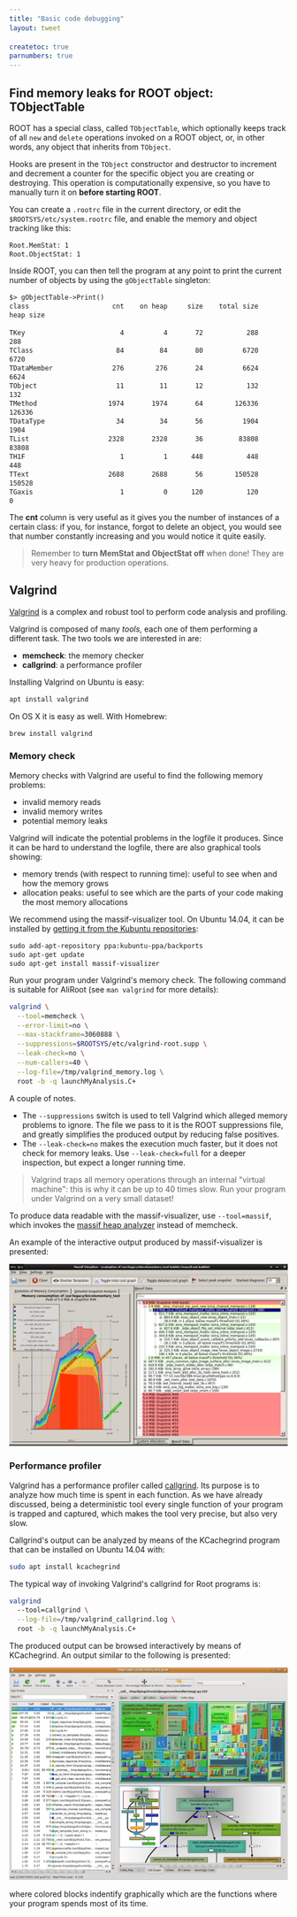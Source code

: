 ```yaml
---
title: "Basic code debugging"
layout: tweet

createtoc: true
parnumbers: true
---
```

Find memory leaks for ROOT object: TObjectTable
-----------------------------------------------

ROOT has a special class, called `TObjectTable`, which optionally keeps track
of all `new` and `delete` operations invoked on a ROOT object, or, in other
words, any object that inherits from `TObject`.

Hooks are present in the `TObject` constructor and destructor to increment and
decrement a counter for the specific object you are creating or destroying.
This operation is computationally expensive, so you have to manually turn it on
**before starting ROOT**.

You can create a `.rootrc` file in the current directory, or edit the
`$ROOTSYS/etc/system.rootrc` file, and enable the memory and object tracking
like this:

```
Root.MemStat: 1
Root.ObjectStat: 1
```

Inside ROOT, you can then tell the program at any point to print the current
number of objects by using the `gObjectTable` singleton:

```
$> gObjectTable->Print()
class                     cnt    on heap     size    total size    heap size

TKey                        4          4       72           288          288
TClass                     84         84       80          6720         6720
TDataMember               276        276       24          6624         6624
TObject                    11         11       12           132          132
TMethod                  1974       1974       64        126336       126336
TDataType                  34         34       56          1904         1904
TList                    2328       2328       36         83808        83808
TH1F                        1          1      448           448          448
TText                    2688       2688       56        150528       150528
TGaxis                      1          0      120           120            0
```

The **cnt** column is very useful as it gives you the number of instances of a
certain class: if you, for instance, forgot to delete an object, you would see
that number constantly increasing and you would notice it quite easily.

> Remember to **turn MemStat and ObjectStat off** when done! They are very
> heavy for production operations.


Valgrind
--------

[Valgrind](http://valgrind.org/) is a complex and robust tool to perform code
analysis and profiling.

Valgrind is composed of many *tools*, each one of them performing a different
task. The two tools we are interested in are:

* **memcheck**: the memory checker
* **callgrind**: a performance profiler

Installing Valgrind on Ubuntu is easy:

```bash
apt install valgrind
```

On OS X it is easy as well. With Homebrew:

```bash
brew install valgrind
```

### Memory check

Memory checks with Valgrind are useful to find the following memory
problems:

* invalid memory reads
* invalid memory writes
* potential memory leaks

Valgrind will indicate the potential problems in the logfile it
produces. Since it can be hard to understand the logfile, there are
also graphical tools showing:

* memory trends (with respect to running time): useful to see when and
  how the memory grows
* allocation peaks: useful to see which are the parts of your code
  making the most memory allocations

We recommend using the massif-visualizer tool. On Ubuntu 14.04, it can be
installed by
[getting it from the Kubuntu repositories](http://askubuntu.com/questions/522263/installing-massif-visualizer-on-ubuntu-14-04):

```
sudo add-apt-repository ppa:kubuntu-ppa/backports
sudo apt-get update
sudo apt-get install massif-visualizer
```

Run your program under Valgrind's memory check. The following command
is suitable for AliRoot (see `man valgrind` for more details):

```bash
valgrind \
  --tool=memcheck \
  --error-limit=no \
  --max-stackframe=3060888 \
  --suppressions=$ROOTSYS/etc/valgrind-root.supp \
  --leak-check=no \
  --num-callers=40 \
  --log-file=/tmp/valgrind_memory.log \
  root -b -q launchMyAnalysis.C+
```

A couple of notes.

* The `--suppressions` switch is used to tell Valgrind which alleged
  memory problems to ignore. The file we pass to it is the ROOT
  suppressions file, and greatly simplifies the produced output by
  reducing false positives.
* The `--leak-check=no` makes the execution much faster, but it does
  not check for memory leaks. Use `--leak-check=full` for a deeper
  inspection, but expect a longer running time.

> Valgrind traps all memory operations through an internal "virtual
> machine": this is why it can be up to 40 times slow. Run your
> program under Valgrind on a very small dataset!

To produce data readable with the massif-visualizer, use
`--tool=massif`, which invokes the
[massif heap analyzer](http://valgrind.org/docs/manual/ms-manual.html)
instead of memcheck.

An example of the interactive output produced by massif-visualizer is
presented:

![massif-visualizer](massif-visualizer.png)


### Performance profiler

Valgrind has a performance profiler called
[callgrind](http://valgrind.org/docs/manual/cl-manual.html). Its
purpose is to analyze how much time is spent in each
function. As we have already discussed, being a deterministic tool
every single function of your program is trapped and captured, which
makes the tool very precise, but also very slow.

Callgrind's output can be analyzed by means of the KCachegrind program
that can be installed on Ubuntu 14.04 with:

```bash
sudo apt install kcachegrind
```

The typical way of invoking Valgrind's callgrind for Root programs is:

```bash
valgrind
  --tool=callgrind \
  --log-file=/tmp/valgrind_callgrind.log \
  root -b -q launchMyAnalysis.C+
```

The produced output can be browsed interactively by means of KCachegrind. An
output similar to the following is presented:

![KCachegrind](kcachegrind.jpg)

where colored blocks indentify graphically which are the functions where your
program spends most of its time.
